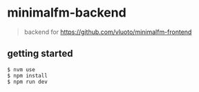 # minimalfm-backend

> backend for https://github.com/vluoto/minimalfm-frontend

## getting started

```shell
$ nvm use
$ npm install
$ npm run dev
```
